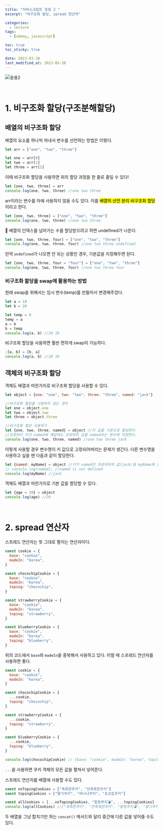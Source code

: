 ```yaml
---
title: "자바스크립트 응용 2 "
excerpt: "비구조화 할당, spread 연산자"

categories:
  - lecture
tags:
  - [udemy, javascript]

toc: true
toc_sticky: true

date: 2023-03-30
last_modified_at: 2023-03-30
---
```


![응용2](https://user-images.githubusercontent.com/110877564/228815715-a321bcdb-2004-4991-aeaf-0ab93f920925.png)

<br/>

# 1. 비구조화 할당(구조분해할당)

## 배열의 비구조화 할당

배열의 요소를 하나씩 꺼내서 변수를 선언하는 방법은 이렇다.

```javascript
let arr = ["one", "two", "three"]

let one = arr[0]
let two = arr[1]
let three = arr[2]
```

이때 비구조화 할당을 사용하면 위의 할당 과정을 한 줄로 줄일 수 있다!

```javascript
let [one, two, three] = arr
console.log(one, two, three) //one two three
```

arr이라는 변수를 아예 사용하지 않을 수도 있다. 이를 <mark>배열의 선언 분리 비구조화 할당</mark>이라고 한다.

```javascript
let [one, two, three] = ["one", "two", "three"]
console.log(one, two, three) //one two three
```

🤔 배열의 인덱스를 넘어가는 수를 할당받으려고 하면 undefined가 나온다.

```javascript
let [one, two, three, four] = ["one", "two", "three"]
console.log(one, two, three, four) //one two three undefined
```

만약 `undefined`가 나오면 안 되는 상황인 경우, 기본값을 지정해두면 된다.

```javascript
let [one, two, three, four = "four"] = ["one", "two", "three"]
console.log(one, two, three, four) //one two three four
```

### 비구조화 할당을 swap에 활용하는 방법

원래 swap을 위해서는 임시 변수(temp)를 만들어서 변경해주었다.

```javascript
let a = 10
let b = 20

let temp = 0
temp = a
a = b
b = temp
console.log(a, b) //20 10
```

비구조화 할당을 사용하면 훨씬 편하게 swap이 가능하다.

```javascript
;[a, b] = [b, a]
console.log(a, b) //20 10
```

## 객체의 비구조화 할당

객체도 배열과 마찬가지로 비구조화 할당을 사용할 수 있다.

```javascript
let object = {one: "one", two: "two", three: "three", named: "jack"}

//비구조화 할당을 사용하지 않는 경우
let one = object.one
let two = object.two
let three = object.three

//비구조화 할당 사용하기
let {one, two, three, named} = object //키 값을 기준으로 할당한다.
//프로퍼티 키가 named에 해당하는 프로퍼티 값을 named라는 변수에 저장한다.
console.log(one, two, three, named) //one two three jack
```

이렇게 사용할 경우 변수명이 키 값으로 고정되어버리는 문제가 생긴다. 다른 변수명을 사용하고 싶을 땐 다음과 같이 할당한다.

```javascript
let {named: myName} = object //키가 named인 프로퍼티의 값(jack)을 myName에 할당한다
// console.log(named); //named is not defined
console.log(myName) //jack
```

객체도 배열과 마찬가지로 기본 값을 할당할 수 있다.

```javascript
let {age = 20} = object
console.log(age) //20
```

<br/>

# 2. spread 연산자

스프레드 연산자는 뜻 그대로 펼치는 연산자이다.

```javascript
const cookie = {
  base: "cookie",
  madeIn: "korea",
}

const chocochipCookie = {
  base: "cookie",
  madeIn: "korea",
  toping: "chocochip",
}

const strawberryCookie = {
  base: "cookie",
  madeIn: "korea",
  toping: "strawberry",
}

const blueberryCookie = {
  base: "cookie",
  madeIn: "korea",
  toping: "blueberry",
}
```

위의 코드에서 `base`와 `madeIn`을 중복해서 사용하고 있다. 이럴 때 스프레드 연산자를 사용하면 좋다.

```javascript
const cookie = {
  base: "cookie",
  madeIn: "korea",
}

const chocochipCookie = {
  ...cookie,
  toping: "chocochip",
}

const strawberryCookie = {
  ...cookie,
  toping: "strawberry",
}

const blueberryCookie = {
  ...cookie,
  toping: "blueberry",
}

console.log(chocochipCookie) // {base: "cookie", madeIn: "korea", toping: "chocochip"}
```

`...`을 사용하면 쿠키 객체의 모든 값을 펼쳐서 넣어준다.

스프레드 연산자를 배열에 사용할 수도 있다.

```javascript
const noTopingCookies = ["촉촉한쿠키", "안촉촉한쿠키"]
const topingCookies = ["딸기쿠키", "바나나쿠키", "초코칩쿠키"]

const allCookies = [...noTopingCookies, "함정쿠키💣", ...topingCookies]
console.log(allCookies) //["촉촉한쿠키", "안촉촉한쿠키", "함정쿠키💣", "딸기쿠키", "바나나쿠키", "초코칩쿠키"]
```

두 배열을 그냥 합치기만 하는 `concat()` 메서드와 달리 중간에 다른 값을 넣어줄 수도 있다.
